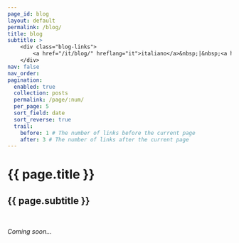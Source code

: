 ```yaml
---
page_id: blog
layout: default
permalink: /blog/
title: blog
subtitle: >
    <div class="blog-links">
        <a href="/it/blog/" hreflang="it">italiano</a>&nbsp;|&nbsp;<a href="/es/blog/" hreflang="es">español</a>
    </div>
nav: false
nav_order:
pagination:
  enabled: true
  collection: posts
  permalink: /page/:num/
  per_page: 5
  sort_field: date
  sort_reverse: true
  trail:
    before: 1 # The number of links before the current page
    after: 3 # The number of links after the current page
---
```


  <div class="header-bar">
    <h1>{{ page.title }}</h1>
    <h2>{{ page.subtitle }}</h2>
  </div>

<br>

<i>Coming soon...</i>
